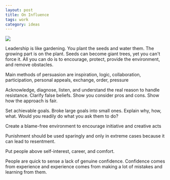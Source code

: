 ```yaml
---
layout: post
title: On Influence 
tags: work
category: ideas 
---
```


![](https://images.unsplash.com/photo-1523348837708-15d4a09cfac2?ixlib=rb-1.2.1&ixid=eyJhcHBfaWQiOjEyMDd9&auto=format&fit=crop&w=1500&q=80)


Leadership is like gardening. You plant the seeds and water them. The growing part is on the plant. Seeds can become giant trees, yet you can't force it. All you can do is to encourage, protect, provide the environment, and remove obstacles. 

Main methods of persuasion are inspiration, logic, collaboration, participation, personal appeals, exchange, order, pressure 

Acknowledge, diagnose, listen, and understand the real reason to handle resistance. Clarify false beliefs. Show you consider pros and cons. Show how the approach is fair.

Set achievable goals. Broke large goals into small ones. Explain why, how, what. Would you readily do what you ask them to do? 

Create a blame-free environment to encourage initiative and creative acts 

Punishment should be used sparingly and only in extreme cases because it can lead to resentment. 

Put people above self-interest, career, and comfort. 

People are quick to sense a lack of genuine confidence. Confidence comes from experience and experience comes from making a lot of mistakes and learning from them. 




